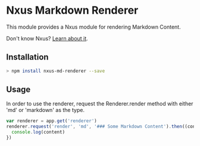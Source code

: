 # Nxus Markdown Renderer

This module provides a Nxus module for rendering Markdown Content.

Don't know Nxus? [Learn about it](http://gonxus.org).

## Installation

```bash
> npm install nxus-md-renderer --save
```

## Usage

In order to use the renderer, request the Renderer.render method with either 'md' or 'markdown' as the type.

```javascript
var renderer = app.get('renderer')
renderer.request('render', 'md', '### Some Markdown Content').then((content) => {
  console.log(content)
})
```